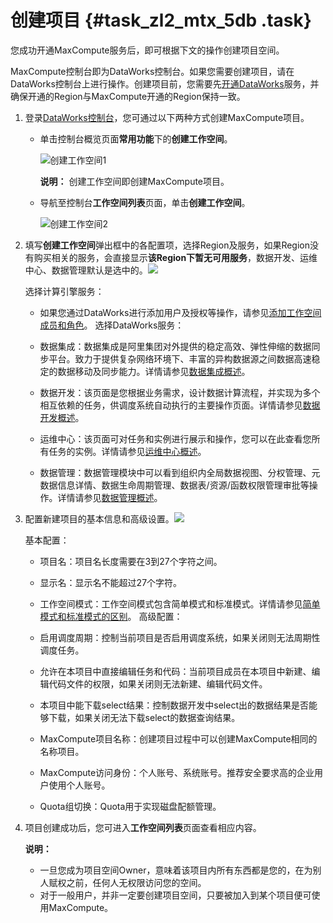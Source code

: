 # 创建项目 {#task_zl2_mtx_5db .task}

您成功开通MaxCompute服务后，即可根据下文的操作创建项目空间。

MaxCompute控制台即为DataWorks控制台。如果您需要创建项目，请在DataWorks控制台上进行操作。创建项目前，您需要先[开通DataWorks](https://common-buy.aliyun.com/?commodityCode=dide_create_post#/buy)服务，并确保开通的Region与MaxCompute开通的Region保持一致。

1.  登录[DataWorks控制台](https://workbench-intl.data.aliyun.com/consolenew)，您可通过以下两种方式创建MaxCompute项目。 
    -   单击控制台概览页面**常用功能**下的**创建工作空间**。

        ![创建工作空间1](http://static-aliyun-doc.oss-cn-hangzhou.aliyuncs.com/assets/img/11944/156809592059962_zh-CN.png)

        **说明：** 创建工作空间即创建MaxCompute项目。

    -   导航至控制台**工作空间列表**页面，单击**创建工作空间**。

        ![创建工作空间2](http://static-aliyun-doc.oss-cn-hangzhou.aliyuncs.com/assets/img/11944/156809592059963_zh-CN.png)

2.  填写**创建工作空间**弹出框中的各配置项，选择Region及服务，如果Region没有购买相关的服务，会直接显示**该Region下暂无可用服务**，数据开发、运维中心、数据管理默认是选中的。![](http://static-aliyun-doc.oss-cn-hangzhou.aliyuncs.com/assets/img/11944/15680959201417_zh-CN.png)

 

    选择计算引擎服务：

    -   如果您通过DataWorks进行添加用户及授权等操作，请参见[添加工作空间成员和角色](../../../../intl.zh-CN/准备工作/管理员使用云账号/添加工作空间成员和角色.md#)。
    选择DataWorks服务：

    -   数据集成：数据集成是阿里集团对外提供的稳定高效、弹性伸缩的数据同步平台。致力于提供复杂网络环境下、丰富的异构数据源之间数据高速稳定的数据移动及同步能力。详情请参见[数据集成概述](../../../../intl.zh-CN/数据汇聚/数据集成/数据集成简介/数据集成概述.md#)。
    -   数据开发：该页面是您根据业务需求，设计数据计算流程，并实现为多个相互依赖的任务，供调度系统自动执行的主要操作页面。详情请参见[数据开发概述](../../../../intl.zh-CN/数据开发/DataStudio（数据开发）/解决方案.md#)。
    -   运维中心：该页面可对任务和实例进行展示和操作，您可以在此查看您所有任务的实例。详情请参见[运维中心概述](../../../../intl.zh-CN/任务运维/运维中心/运维中心概述.md#)。
    -   数据管理：数据管理模块中可以看到组织内全局数据视图、分权管理、元数据信息详情、数据生命周期管理、数据表/资源/函数权限管理审批等操作。详情请参见[数据管理概述](../../../../intl.zh-CN/数据治理/数据管理/数据管理概述.md#)。
3.  配置新建项目的基本信息和高级设置。![](http://static-aliyun-doc.oss-cn-hangzhou.aliyuncs.com/assets/img/11944/15680959201418_zh-CN.png)

 

    基本配置：

    -   项目名：项目名长度需要在3到27个字符之间。
    -   显示名：显示名不能超过27个字符。
    -   工作空间模式：工作空间模式包含简单模式和标准模式。详情请参见[简单模式和标准模式的区别](../../../../intl.zh-CN/产品简介/简单模式和标准模式的区别.md#)。
    高级配置：

    -   启用调度周期：控制当前项目是否启用调度系统，如果关闭则无法周期性调度任务。
    -   允许在本项目中直接编辑任务和代码：当前项目成员在本项目中新建、编辑代码文件的权限，如果关闭则无法新建、编辑代码文件。
    -   本项目中能下载select结果：控制数据开发中select出的数据结果是否能够下载，如果关闭无法下载select的数据查询结果。
    -   MaxCompute项目名称：创建项目过程中可以创建MaxCompute相同的名称项目。
    -   MaxCompute访问身份：个人账号、系统账号。推荐安全要求高的企业用户使用个人账号。
    -   Quota组切换：Quota用于实现磁盘配额管理。
4.  项目创建成功后，您可进入**工作空间列表**页面查看相应内容。 

    **说明：** 

    -   一旦您成为项目空间Owner，意味着该项目内所有东西都是您的，在为别人赋权之前，任何人无权限访问您的空间。
    -   对于一般用户，并非一定要创建项目空间，只要被加入到某个项目便可使用MaxCompute。

